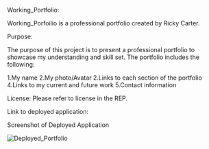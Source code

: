 Working_Portfolio:

Working_Porfoilio is a professional portfolio created by Ricky Carter.

Purpose: 

The purpose of this project is to present a professional portfolio to showcase my understanding and skill set. The portfolio includes the following:

1.My name
2.My photo/Avatar
2.Links to each section of the portfolio
4.Links to my current and future work
5.Contact information

License: 
 Please refer to license in the REP. 

Link to deployed application: 


Screenshot of Deployed Application 

![Deployed_Portfolio](https://github.com/RRCIII/Working_Portfolio/assets/132403132/36081461-0a67-4609-883e-0dca384e2863)








